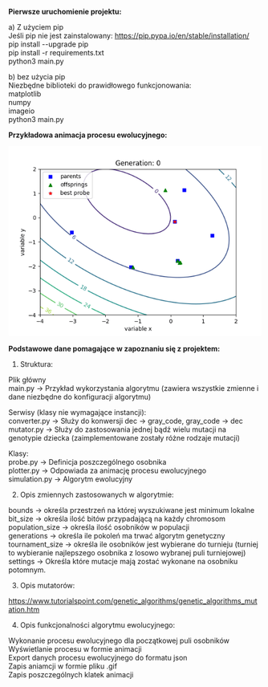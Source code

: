 <b>Pierwsze uruchomienie projektu:</b>

a) Z użyciem pip<br />
Jeśli pip nie jest zainstalowany:
https://pip.pypa.io/en/stable/installation/
pip install --upgrade pip<br />
pip install -r requirements.txt<br />
python3 main.py<br />

b) bez użycia pip<br />
Niezbędne biblioteki do prawidłowego funkcjonowania:<br />
matplotlib<br />
numpy<br />
imageio<br />
python3 main.py<br />



<b>Przykładowa animacja procesu ewolucyjnego:</b>

![Screenshot](example.gif)


<b>Podstawowe dane pomagające w zapoznaniu się z projektem:</b>

1. Struktura:<br />

Plik główny<br />
  main.py -> Przykład wykorzystania algorytmu (zawiera wszystkie zmienne i dane niezbędne do konfiguracji algorytmu)<br />

Serwisy (klasy nie wymagające instancji):<br />
  converter.py -> Służy do konwersji dec -> gray_code, gray_code -> dec<br />
  mutator.py -> Służy do zastosowania jednej bądź wielu mutacji na genotypie dziecka (zaimplementowane zostały różne rodzaje mutacji)<br />

Klasy:<br />
  probe.py -> Definicja poszczególnego osobnika<br />
  plotter.py -> Odpowiada za animację procesu ewolucyjnego<br />
  simulation.py -> Algorytm ewolucyjny<br />

2. Opis zmiennych zastosowanych w algorytmie:

bounds -> określa przestrzeń na której wyszukiwane jest minimum lokalne<br />
bit_size -> określa ilość bitów przypadającą na każdy chromosom<br />
population_size -> określa ilość osobników w populacji<br />
generations -> określa ile pokoleń ma trwać algorytm genetyczny<br />
tournament_size -> określa ile osobników jest wybierane do turnieju (turniej to wybieranie najlepszego osobnika z losowo wybranej puli turniejowej)<br />
settings -> Określa które mutacje mają zostać wykonane na osobniku potomnym.<br />

3. Opis mutatorów:<br />

https://www.tutorialspoint.com/genetic_algorithms/genetic_algorithms_mutation.htm 

4. Opis funkcjonalności algorytmu ewolucyjnego:<br />

Wykonanie procesu ewolucyjnego dla początkowej puli osobników<br />
Wyświetlanie procesu w formie animacji<br />
Export danych procesu ewolucyjnego do formatu json<br />
Zapis aniamcji w formie pliku .gif<br />
Zapis poszczególnych klatek animacji<br />
